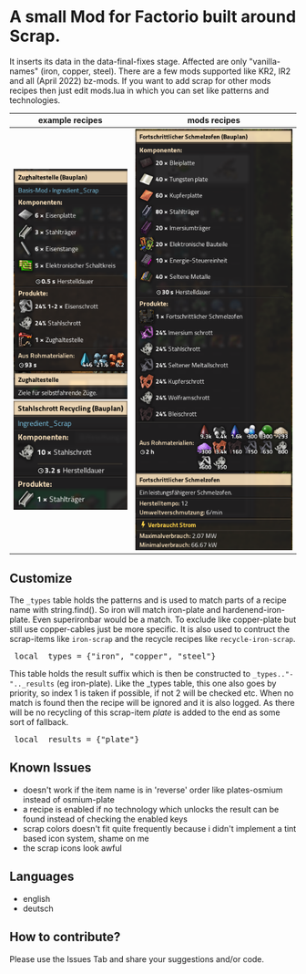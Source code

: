 # A small Mod for Factorio built around Scrap.

It inserts its data in the data-final-fixes stage.
Affected are only "vanilla-names" (iron, copper, steel).
There are a few mods supported like KR2, IR2 and all (April 2022) bz-mods.
If you want to add scrap for other mods recipes then just edit mods.lua in which you can set like patterns and technologies.


|example recipes|mods recipes|
|:-:|-|
|![](shot_01.png)<br>![](shot_02.png)|![](shot_03.png)|


## Customize
The ``_types`` table holds the patterns and is used to match parts of a recipe name with string.find().
So iron will match iron-plate and hardenend-iron-plate. Even superironbar would be a match.
To exclude like copper-plate but still use copper-cables just be more specific. It is also used
to contruct the scrap-items like ``iron-scrap`` and the recycle recipes like ``recycle-iron-scrap``.

<pre lang=lua> local _types = {"iron", "copper", "steel"} </pre>

This table holds the result suffix which is then be constructed to ``_types.."-".._results`` (eg iron-plate).
Like the \_types table, this one also goes by priority, so index 1 is taken if possible, if not 2 will be checked etc.
When no match is found then the recipe will be ignored and it is also logged.
As there will be no recycling of this scrap-item _plate_ is added to the end as some sort of fallback.

<pre lang=lua> local _results = {"plate"} </pre>

## Known Issues
* doesn't work if the item name is in 'reverse' order like plates-osmium instead of osmium-plate
* a recipe is enabled if no technology which unlocks the result can be found instead of checking the enabled keys
* scrap colors doesn't fit quite frequently because i didn't implement a tint based icon system, shame on me
* the scrap icons look awful

## Languages
* english
* deutsch

## How to contribute?
Please use the Issues Tab and share your suggestions and/or code.
